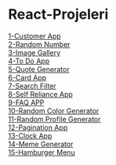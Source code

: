 # React-Projeleri

[1-Customer App](https://github.com/mahir097/React-Projeleri/assets/99602660/e01ea782-6253-4e15-8ca8-8eb18f567ae3)<br/>
[2-Random Number](https://codesandbox.io/s/random-number-56nczs?file=/src/App.js)<br/>
[3-Image Gallery](https://codesandbox.io/s/image-gallery-vw6dn2?file=/src/App.js)<br/>
[4-To Do App](https://codesandbox.io/s/to-do-app-x6v3p4?file=/src/App.js) <br/>
[5-Quote Generator](https://codesandbox.io/s/quote-generator-s8f26w?file=/src/App.js)<br/>
[6-Card App](https://codesandbox.io/s/card-app-r6tskh?file=/src/App.js)<br/>
[7-Search Filter](https://codesandbox.io/s/search-filter-2fxfry?file=/src/App.js)<br/>
[8-Self Reliance App](https://codesandbox.io/s/self-reliance-app-dn3dt5?file=/src/App.js)<br/>
[9-FAQ APP](https://codesandbox.io/s/faq-app-g5yswy?file=/src/App.js)<br/>
[10-Random Color Generator](https://codesandbox.io/s/random-color-generator-phgsxl?file=/src/App.js)<br/>
[11-Random Profile Generator](https://codesandbox.io/s/random-profile-generator-qzx2sk?file=/src/App.js) <br/>
[12-Pagination App](https://codesandbox.io/s/pagination-app-q4dsj6?file=/src/App.js)<br/>
[13-Clock App](https://codesandbox.io/s/timer-app-374xnf?file=/src/App.js)<br/>
[14-Meme Generator](https://codesandbox.io/s/meme-generator-mn693v?file=/src/App.js)<br/>
[15-Hamburger Menu](https://codesandbox.io/s/hamburger-menu-c58g3m?file=/src/App.js)<br/>
